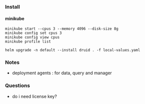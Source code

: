 ### Install

#### minikube
```
minikube start --cpus 3 --memory 4096 --disk-size 8g
minikube config set cpus 3
minikube config view cpus
minikube profile list
```

```
helm upgrade -n default --install druid . -f local-values.yaml
```

### Notes
* deployment agents : for data, query and manager

### Questions

* do i need license key?